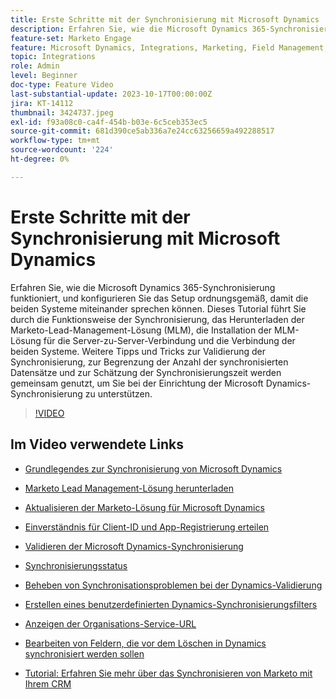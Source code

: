 ```yaml
---
title: Erste Schritte mit der Synchronisierung mit Microsoft Dynamics
description: Erfahren Sie, wie die Microsoft Dynamics 365-Synchronisierung funktioniert, und konfigurieren Sie das Setup ordnungsgemäß, damit die beiden Systeme miteinander sprechen können. Dieses Tutorial führt Sie durch die Funktionsweise der Synchronisierung, das Herunterladen der Marketo-Lead-Management-Lösung (MLM), die Installation der MLM-Lösung für die Server-zu-Server-Verbindung und die Verbindung der beiden Systeme.
feature-set: Marketo Engage
feature: Microsoft Dynamics, Integrations, Marketing, Field Management, Administration
topic: Integrations
role: Admin
level: Beginner
doc-type: Feature Video
last-substantial-update: 2023-10-17T00:00:00Z
jira: KT-14112
thumbnail: 3424737.jpeg
exl-id: f93a08c0-ca4f-454b-b03e-6c5ceb353ec5
source-git-commit: 681d390ce5ab336a7e24cc63256659a492288517
workflow-type: tm+mt
source-wordcount: '224'
ht-degree: 0%

---
```


# Erste Schritte mit der Synchronisierung mit Microsoft Dynamics

Erfahren Sie, wie die Microsoft Dynamics 365-Synchronisierung funktioniert, und konfigurieren Sie das Setup ordnungsgemäß, damit die beiden Systeme miteinander sprechen können. Dieses Tutorial führt Sie durch die Funktionsweise der Synchronisierung, das Herunterladen der Marketo-Lead-Management-Lösung (MLM), die Installation der MLM-Lösung für die Server-zu-Server-Verbindung und die Verbindung der beiden Systeme. Weitere Tipps und Tricks zur Validierung der Synchronisierung, zur Begrenzung der Anzahl der synchronisierten Datensätze und zur Schätzung der Synchronisierungszeit werden gemeinsam genutzt, um Sie bei der Einrichtung der Microsoft Dynamics-Synchronisierung zu unterstützen.

>[!VIDEO](https://video.tv.adobe.com/v/3430206/?learn=on&captions=ger)

## Im Video verwendete Links

* [Grundlegendes zur Synchronisierung von Microsoft Dynamics](https://experienceleague.adobe.com/docs/marketo/using/product-docs/crm-sync/microsoft-dynamics/understanding-the-microsoft-dynamics-sync.html?lang=de)

* [Marketo Lead Management-Lösung herunterladen](https://experienceleague.adobe.com/docs/marketo/using/product-docs/crm-sync/microsoft-dynamics/sync-setup/download-the-marketo-lead-management-solution.html?lang=de)

* [Aktualisieren der Marketo-Lösung für Microsoft Dynamics](https://experienceleague.adobe.com/docs/marketo/using/product-docs/crm-sync/microsoft-dynamics/sync-setup/update-the-marketo-solution-for-microsoft-dynamics.html?lang=de)

* [Einverständnis für Client-ID und App-Registrierung erteilen](https://experienceleague.adobe.com/docs/marketo/using/product-docs/crm-sync/microsoft-dynamics/sync-setup/grant-consent-for-client-id-and-app-registration.html?lang=de)

* [Validieren der Microsoft Dynamics-Synchronisierung](https://experienceleague.adobe.com/docs/marketo/using/product-docs/crm-sync/microsoft-dynamics/sync-setup/validate-microsoft-dynamics-sync.html?lang=de)

* [Synchronisierungsstatus](https://experienceleague.adobe.com/docs/marketo/using/product-docs/crm-sync/microsoft-dynamics/microsoft-dynamics-sync-details/sync-status.html?lang=de)

* [Beheben von Synchronisationsproblemen bei der Dynamics-Validierung](https://experienceleague.adobe.com/docs/marketo/using/product-docs/crm-sync/microsoft-dynamics/fix-dynamics-validation-sync-issues.html?lang=de)

* [Erstellen eines benutzerdefinierten Dynamics-Synchronisierungsfilters](https://experienceleague.adobe.com/docs/marketo/using/product-docs/crm-sync/microsoft-dynamics/custom-dynmaics-sync-filter-details/create-a-custom-dynamics-sync-filter.html?lang=de)

* [Anzeigen der Organisations-Service-URL](https://experienceleague.adobe.com/docs/marketo/using/product-docs/crm-sync/microsoft-dynamics/sync-setup/view-the-organization-service-url.html?lang=de)

* [Bearbeiten von Feldern, die vor dem Löschen in Dynamics synchronisiert werden sollen](https://experienceleague.adobe.com/docs/marketo/using/product-docs/crm-sync/microsoft-dynamics/microsoft-dynamics-sync-details/editing-fields-to-sync-before-deleting-them-in-dynamics.html?lang=de)

* [Tutorial: Erfahren Sie mehr über das Synchronisieren von Marketo mit Ihrem CRM](https://experienceleague.adobe.com/docs/marketo-learn/tutorials/lead-and-data-management/crm-sync-learn.html?lang=de)
